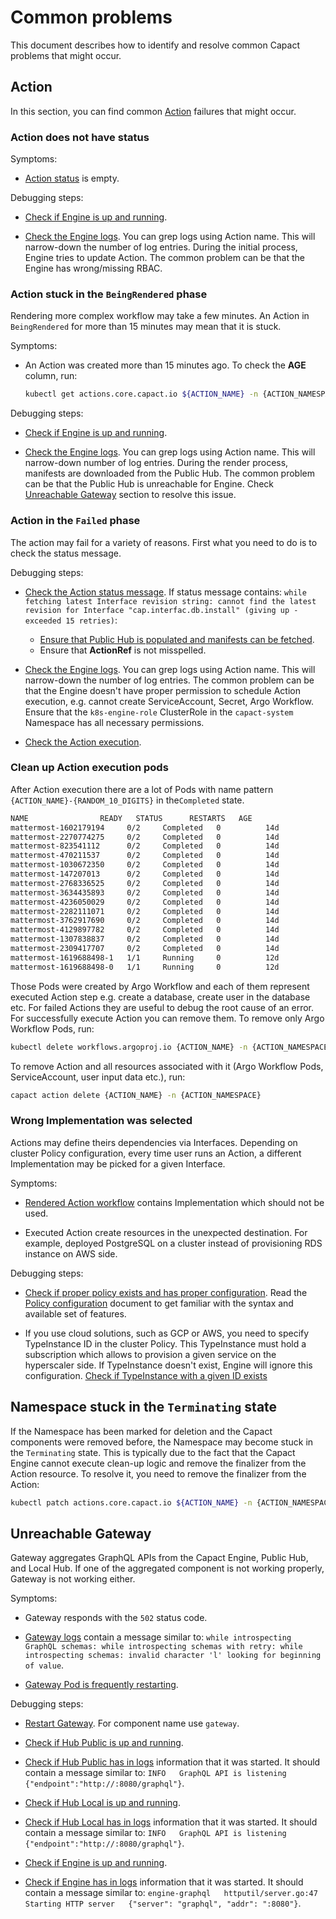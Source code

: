 # Common problems

This document describes how to identify and resolve common Capact problems that might occur.

## Action

In this section, you can find common [Action](./../terminology.md#action) failures that might occur.

### Action does not have status

Symptoms:

- [Action status](diagnostics.md#checking-action-status) is empty.

Debugging steps:

- [Check if Engine is up and running](diagnostics.md#engine-health).

- [Check the Engine logs](diagnostics.md#engine-logs). You can grep logs using Action name. This will narrow-down the number of log entries. During the initial process, Engine tries to update Action. The common problem can be that the Engine has wrong/missing RBAC.

### Action stuck in the `BeingRendered` phase

Rendering more complex workflow may take a few minutes. An Action in `BeingRendered` for more than 15 minutes may mean that it is stuck.

Symptoms:

- An Action was created more than 15 minutes ago. To check the **AGE** column, run:
  
  ```bash
  kubectl get actions.core.capact.io ${ACTION_NAME} -n {ACTION_NAMESPACE}
  ```

Debugging steps:

- [Check if Engine is up and running](diagnostics.md#engine-health).

- [Check the Engine logs](diagnostics.md#engine-logs). You can grep logs using Action name. This will narrow-down number of log entries. During the render process, manifests are downloaded from the Public Hub. The common problem can be that the Public Hub is unreachable for Engine. Check [Unreachable Gateway](#unreachable-gateway) section to resolve this issue.

### Action in the `Failed` phase

The action may fail for a variety of reasons. First what you need to do is to check the status message.

Debugging steps:

- [Check the Action status message](diagnostics.md#checking-action-status-message). If status message contains: `while fetching latest Interface revision string: cannot find the latest revision for Interface "cap.interfac.db.install" (giving up - exceeded 15 retries)`:

    - [Ensure that Public Hub is populated and manifests can be fetched](diagnostics.md#checking-if-public-hub-is-populated).
	- Ensure that **ActionRef** is not misspelled.

- [Check the Engine logs](diagnostics.md#engine-logs). You can grep logs using Action name. This will narrow-down the number of log entries. The common problem can be that the Engine doesn't have proper permission to schedule Action execution, e.g. cannot create ServiceAccount, Secret, Argo Workflow. Ensure that the `k8s-engine-role` ClusterRole in the `capact-system` Namespace has all necessary permissions.

- [Check the Action execution](diagnostics.md#checking-action-execution-status).

### Clean up Action execution pods

After Action execution there are a lot of Pods with name pattern `{ACTION_NAME}-{RANDOM_10_DIGITS}` in the`Completed` state.

```bash
NAME                READY   STATUS      RESTARTS   AGE
mattermost-1602179194     0/2     Completed   0          14d
mattermost-2270774275     0/2     Completed   0          14d
mattermost-823541112      0/2     Completed   0          14d
mattermost-470211537      0/2     Completed   0          14d
mattermost-1030672350     0/2     Completed   0          14d
mattermost-147207013      0/2     Completed   0          14d
mattermost-2768336525     0/2     Completed   0          14d
mattermost-3634435893     0/2     Completed   0          14d
mattermost-4236050029     0/2     Completed   0          14d
mattermost-2282111071     0/2     Completed   0          14d
mattermost-3762917690     0/2     Completed   0          14d
mattermost-4129897782     0/2     Completed   0          14d
mattermost-1307838837     0/2     Completed   0          14d
mattermost-2309417707     0/2     Completed   0          14d
mattermost-1619688498-1   1/1     Running     0          12d
mattermost-1619688498-0   1/1     Running     0          12d
```

Those Pods were created by Argo Workflow and each of them represent executed Action step e.g. create a database, create user in the database etc. For failed Actions they are useful to debug the root cause of an error. For successfully execute Action you can remove them. To remove only Argo Workflow Pods, run:

```bash
kubectl delete workflows.argoproj.io {ACTION_NAME} -n {ACTION_NAMESPACE}
```

To remove Action and all resources associated with it (Argo Workflow Pods, ServiceAccount, user input data etc.), run:

```bash
capact action delete {ACTION_NAME} -n {ACTION_NAMESPACE}
```

### Wrong Implementation was selected

Actions may define theirs dependencies via Interfaces. Depending on cluster Policy configuration, every time user runs an Action, a different Implementation may be picked for a given Interface. 

Symptoms:

- [Rendered Action workflow](diagnostics.md#checking-rendered-action-workflow) contains Implementation which should not be used. 

- Executed Action create resources in the unexpected destination. For example, deployed PostgreSQL on a cluster instead of provisioning RDS instance on AWS side.

Debugging steps:

- [Check if proper policy exists and has proper configuration](diagnostics.md#checking-cluster-policy). Read the [Policy configuration](../feature/policy-configuration.md) document to get familiar with the syntax and available set of features.

- If you use cloud solutions, such as GCP or AWS, you need to specify TypeInstance ID in the cluster Policy. This TypeInstance must hold a subscription which allows to provision a given service on the hyperscaler side. If TypeInstance doesn't exist, Engine will ignore this configuration. [Check if TypeInstance with a given ID exists](diagnostics.md#checking-if-typeinstance-exists) 

## Namespace stuck in the `Terminating` state
     
If the Namespace has been marked for deletion and the Capact components were removed before, the Namespace may become stuck in the `Terminating` state. This is typically due to the fact that the Capact Engine cannot execute clean-up logic and remove the finalizer from the Action resource. To resolve it, you need to remove the finalizer from the Action:

```bash
kubectl patch actions.core.capact.io ${ACTION_NAME} -n {ACTION_NAMESPACE} -p '{"metadata":{"finalizers":null}}' --type=merge
```

## Unreachable Gateway

Gateway aggregates GraphQL APIs from the Capact Engine, Public Hub, and Local Hub. If one of the aggregated component is not working properly, Gateway is not working either.

Symptoms:

- Gateway responds with the `502` status code.

- [Gateway logs](diagnostics.md#gateway-logs) contain a message similar to: `while introspecting GraphQL schemas: while introspecting schemas with retry: while introspecting schemas: invalid character 'l' looking for beginning of value`.

- [Gateway Pod is frequently restarting](diagnostics.md#gateway-health).

Debugging steps:

- [Restart Gateway](diagnostics.md#pod-restart). For component name use `gateway`.

- [Check if Hub Public is up and running](diagnostics.md#public-hub-health).

- [Check if Hub Public has in logs](diagnostics.md#public-hub-logs) information that it was started. It should contain a message similar to: `INFO   GraphQL API is listening   {"endpoint":"http://:8080/graphql"}`.

- [Check if Hub Local is up and running](diagnostics.md#local-hub-health).

- [Check if Hub Local has in logs](diagnostics.md#local-hub-logs) information that it was started. It should contain a message similar to: `INFO   GraphQL API is listening   {"endpoint":"http://:8080/graphql"}`.

- [Check if Engine is up and running](diagnostics.md#engine-health).

- [Check if Engine has in logs](diagnostics.md#engine-logs) information that it was started. It should contain a message similar to: `engine-graphql   httputil/server.go:47  Starting HTTP server   {"server": "graphql", "addr": ":8080"}`.
